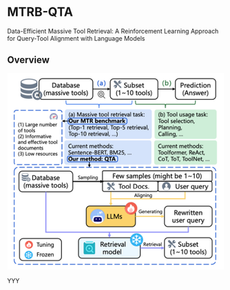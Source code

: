 # MTRB-QTA

Data-Efficient Massive Tool Retrieval: A Reinforcement Learning Approach for Query-Tool Alignment with Language Models

## Overview

![Logo](./Images/background.jpg)

YYY

